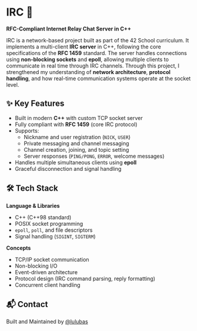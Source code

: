 # IRC 📡  
**RFC-Compliant Internet Relay Chat Server in C++**

IRC is a network-based project built as part of the 42 School curriculum. It implements a multi-client **IRC server** in C++, following the core specifications of the **RFC 1459** standard. The server handles connections using **non-blocking sockets** and **epoll**, allowing multiple clients to communicate in real time through IRC channels.
Through this project, I strengthened my understanding of **network architecture**, **protocol handling**, and how real-time communication systems operate at the socket level.

## ✨ Key Features

- Built in modern **C++** with custom TCP socket server  
- Fully compliant with **RFC 1459** (core IRC protocol)  
- Supports:
  - Nickname and user registration (`NICK`, `USER`)  
  - Private messaging and channel messaging  
  - Channel creation, joining, and topic setting  
  - Server responses (`PING/PONG`, `ERROR`, welcome messages)  
- Handles multiple simultaneous clients using **epoll**  
- Graceful disconnection and signal handling  

## 🛠 Tech Stack

**Language & Libraries**
- C++ (C++98 standard)  
- POSIX socket programming  
- `epoll`, `poll`, and file descriptors  
- Signal handling (`SIGINT`, `SIGTERM`)  

**Concepts**
- TCP/IP socket communication  
- Non-blocking I/O  
- Event-driven architecture  
- Protocol design (IRC command parsing, reply formatting)  
- Concurrent client handling

## 📬 Contact

Built and Maintained by [@lulubas](https://github.com/lulubas)
